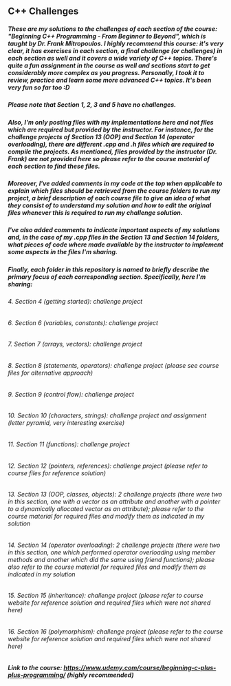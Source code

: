 ## C++ Challenges

##### These are my solutions to the challenges of each section of the course: "Beginning C++ Programming - From Beginner to Beyond", which is taught by Dr. Frank Mitropoulos. I highly recommend this course: it's very clear, it has exercises in each section, a final challenge (or challenges) in each section as well and it covers a wide variety of C++ topics. There's quite a fun assignment in the course as well and sections start to get considerably more complex as you progress. Personally, I took it to review, practice and learn some more advanced C++ topics. It's been very fun so far too :D  

##### Please note that Section 1, 2, 3 and 5 have no challenges. 

##### Also, I'm only posting files with my implementations here and not files which are required but provided by the instructor. For instance, for the challenge projects of Section 13 (OOP) and Section 14 (operator overloading), there are different .cpp and .h files which are required to compile the projects. As mentioned, files provided by the instructor (Dr. Frank) are not provided here so please refer to the course material of each section to find these files. 

##### Moreover, I've added comments in my code at the top when applicable to explain which files should be retrieved from the course folders to run my project, a brief description of each course file to give an idea of what they consist of to understand my solution and how to edit the original files whenever this is required to run my challenge solution. 

##### I've also added comments to indicate important aspects of my solutions and, in the case of my .cpp files in the Section 13 and Section 14 folders, what pieces of code where made available by the instructor to implement some aspects in the files I'm sharing.  

##### Finally, each folder in this repository is named to briefly describe the primary focus of each corresponding section. Specifically, here I'm sharing:

###### 4. Section 4 (getting started): challenge project 

###### 6. Section 6 (variables, constants): challenge project 

###### 7. Section 7 (arrays, vectors): challenge project 

###### 8. Section 8 (statements, operators): challenge project (please see course files for alternative approach)

###### 9. Section 9 (control flow): challenge project 

###### 10. Section 10 (characters, strings): challenge project and assignment (letter pyramid, very interesting exercise) 

###### 11. Section 11 (functions): challenge project 

###### 12. Section 12 (pointers, references): challenge project (please refer to course files for reference solution)

###### 13. Section 13 (OOP, classes, objects): 2 challenge projects (there were two in this section, one with a vector as an attribute and another with a pointer to a dynamically allocated vector as an attribute); please refer to the course material for required files and modify them as indicated in my solution

###### 14. Section 14 (operator overloading): 2 challenge projects (there were two in this section, one which performed operator overloading using member methods and another which did the same using friend functions); please also refer to the course material for required files and modify them as indicated in my solution 

###### 15. Section 15 (inheritance): challenge project (please refer to course website for reference solution and required files which were not shared here)

###### 16. Section 16 (polymorphism): challenge project (please refer to the course website for reference solution and required files which were not shared here)

##### Link to the course: https://www.udemy.com/course/beginning-c-plus-plus-programming/ (highly recommended)